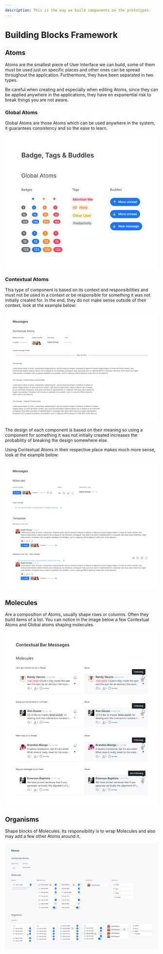 ```yaml
---
description: This is the way we build components on the prototypes.
---
```


# Building Blocks Framework

## Atoms <a id="a1e95e87-2666-4415-96a9-10ba7c850d11"></a>

Atoms are the smallest piece of User Interface we can build, some of them must be used just on specific places and other ones can be spread throughout the application. Furthermore, they have been separated in two types.

Be careful when creating and especially when editing Atoms, since they can be applied anywhere in the applications, they have en exponential risk to break things you are not aware.

### Global Atoms <a id="4c8952b7-95be-4e6b-8bb0-b07868631820"></a>

Global Atoms are those Atoms which can be used anywhere in the system, it guarantees consistency and so the ease to learn.

![](../../../.gitbook/assets/global-atoms.png)

### Contextual Atoms <a id="df187f85-c33b-4b08-8973-816437f32439"></a>

This type of component is based on its context and responsibilities and must not be used in a context or be responsible for something it was not initially created for. In the end, they do not make sense outside of their context, look at the example below:

![Contextual Atoms do not make sense outside their context](../../../.gitbook/assets/contextual-atoms.png)

The design of each component is based on their meaning so using a component for something it was not initially created increases the probability of breaking the design somewhere else.

Using Contextual Atoms in their respective place makes much more sense, look at the example below:

![](../../../.gitbook/assets/atom-in-their-context.png)

## Molecules <a id="67a183d7-2f91-4005-a7aa-0a48954ef3b7"></a>

Are a composition of Atoms, usually shape rows or columns. Often they build items of a list. You can notice in the image below a few Contextual Atoms and Global atoms shaping molecules.

![](../../../.gitbook/assets/contextual-bar-messages.png)

## Organisms <a id="934609c3-11ed-4ef7-95d3-20cfa2ff1247"></a>

Shape blocks of Molecules. Its responsibility is to wrap Molecules and also may add a few other Atoms around it.

![From Atoms to Organisms](../../../.gitbook/assets/menus.png)

##  <a id="556c4236-8ac3-4239-947c-608785a8f497"></a>

